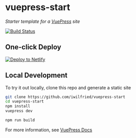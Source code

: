 # vuepress-start

*Starter template for a [VuePress](https://vuepress.vuejs.org) site*

[![Build Status](https://travis-ci.org/iwilfried/vuepress-start.svg?branch=master)](https://travis-ci.org/iwilfried/vuepress-start)

## One-click Deploy

[![Deploy to Netlify](https://www.netlify.com/img/deploy/button.svg)](https://app.netlify.com/start/deploy?repository=https://github.com/iwilfried/vuepress-start)

## Local Development

To try it out locally, clone this repo and generate a static site

```bash
git clone https://github.com/iwilfried/vuepress-start
cd vuepress-start
npm install
vuepress dev

npm run build
```

For more information, see [VuePress Docs](https://vuepress.vuejs.org)
